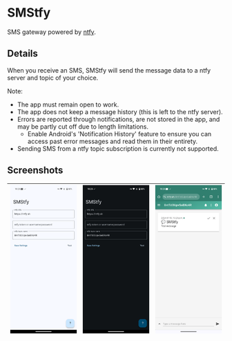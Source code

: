 # SMStfy

SMS gateway powered by [ntfy](https://ntfy.sh/).


## Details

When you receive an SMS, SMStfy will send the message data to a ntfy server and topic of your choice.

Note:
- The app must remain open to work.
- The app does not keep a message history (this is left to the ntfy server).
- Errors are reported through notifications, are not stored in the app, and may be partly cut off due to length limitations.
  - Enable Android's 'Notification History' feature to ensure you can access past error messages and read them in their entirety.
- Sending SMS from a ntfy topic subscription is currently not supported.

## Screenshots

| <img src="./assets/screenshots/light.png" alt="SMStfy (light theme)" /> | <img src="./assets/screenshots/dark.png" alt="SMStfy (dark theme)" /> | <img src="./assets/screenshots/ntfy.png" alt="Ntfy page showing SMStfy test notification" /> |
| ------------------------------------------------------ | ----------------------------------------------------------------------- | -------------------------------------------------------------------- |